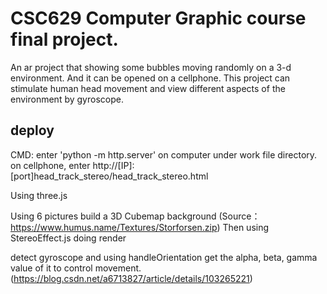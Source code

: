 # CSC629 Computer Graphic course final project.
An ar project that showing some bubbles moving randomly on a 3-d environment. And it can be opened on a cellphone. This project can stimulate human head movement and view different aspects of the environment by gyroscope.

## deploy
CMD: enter 'python -m http.server' on computer under work file directory.
on cellphone, enter http://[IP]:[port]head_track_stereo/head_track_stereo.html

Using three.js

Using 6 pictures build a 3D Cubemap background (Source：https://www.humus.name/Textures/Storforsen.zip)
Then using StereoEffect.js doing render

detect gyroscope and using handleOrientation get the alpha, beta, gamma value of it to control movement. (https://blog.csdn.net/a6713827/article/details/103265221)
